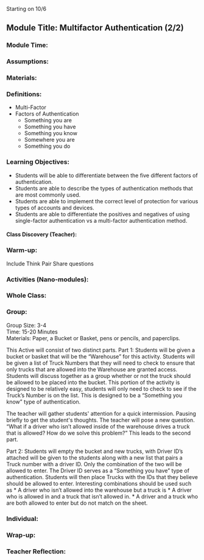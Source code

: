 Starting on 10/6
## Module Title: Multifactor Authentication (2/2)
### Module Time:
### Assumptions:
### Materials:
### Definitions:
* Multi-Factor
* Factors of Authentication
  * Something you are
  * Something you have
  * Something you know
  * Somewhere you are
  * Something you do 
### Learning Objectives:
* Students will be able to differentiate between the five different factors of authentication. 
* Students are able to describe the types of authentication methods that are most commonly used.
* Students are able to implement the correct level of protection for various types of accounts and devices.
* Students are able to differentiate the positives and negatives of using single-factor authentication vs a multi-factor authentication method.

#### Class Discovery (Teacher):

### Warm-up:
Include Think Pair Share questions
### Activities (Nano-modules):
### Whole Class:

### Group:
Group Size: 3-4 <br>
Time: 15-20 Minutes <br>
Materials: Paper, a Bucket or Basket, pens or pencils, and paperclips. <br>

This Active will consist of two distinct parts.
Part 1:
Students will be given a bucket or basket that will be the “Warehouse” for this activity. Students will be given a list of Truck Numbers that they will need to check to ensure that only trucks that are allowed into the Warehouse are granted access. Students will discuss together as a group whether or not the truck should be allowed to be placed into the bucket. This portion of the activity is designed to be relatively easy, students will only need to check to see if the Truck’s Number is on the list. This is designed to be a “Something you know” type of authentication. 

The teacher will gather students' attention for a quick intermission. Pausing briefly to get the student's thoughts. The teacher will pose a new question. “What if a driver who isn’t allowed inside of the warehouse drives a truck that is allowed? How do we solve this problem?” This leads to the second part.

Part 2:
Students will empty the bucket and new trucks, with Driver ID’s attached will be given to the students along with a new list that pairs a Truck number with a driver ID. Only the combination of the two will be allowed to enter. The Driver ID serves as a “Something you have” type of authentication. Students will then place Trucks with the IDs that they believe should be allowed to enter. Interesting combinations should be used such as
	* A driver who isn’t allowed into the warehouse but a truck is
	* A driver who is allowed in and a truck that isn’t allowed in.
	* A driver and a truck who are both allowed to enter but do not match on the sheet. 


### Individual:

### Wrap-up:

### Teacher Reflection:

